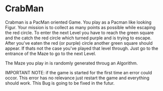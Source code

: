 # CrabMan

Crabman is a PacMan oriented Game. You play as a Pacman like looking Figur. Your mission is to collect as many points as possible while escaping the red circle.
To enter the next Level you have to reach the green square and the catch the red circle which turned purple and is trying to escape. After you've eaten the red
(or purple) circle another green square should appear. If thats not the case you've played that level through. Just go to the entrance of the Maze to go to the
next Level.

The Maze you play in is randomly generated throug an Algorithm.

IMPORTANT NOTE: if the game is started for the first time an error could occor. This error has no relevance just restart the game and everything should work. This Bug
                is going to be fixed in the futur.
